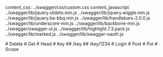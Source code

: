 content_css:        ../swagger/css/custom.css
content_javascript: ../swagger/lib/jquery.slideto.min.js
                    ../swagger/lib/jquery.wiggle.min.js
                    ../swagger/lib/jquery.ba-bbq.min.js
                    ../swagger/lib/handlebars-2.0.0.js
                    ../swagger/lib/underscore-min.js
                    ../swagger/lib/backbone-min.js
                    ../swagger/swagger-ui.js
                    ../swagger/lib/highlight.7.3.pack.js
                    ../swagger/lib/marked.js
                    ../swagger/lib/swagger-oauth.js

  <div id="temp-anchor-links" class="hidden">
# Delete
# Get
# Head
# Key
## /key
## /key/1234
# Login
# Post
# Put
# Scope
  </div>

<div class="row">
  <div class="swagger-section col-md-12">
    <div id="message-bar" class="swagger-ui-wrap">&nbsp;</div>
    <div id="swagger-ui-container" class="swagger-ui-wrap" style="min-height: 250px;"></div>
  </div>
</div>

<script type="text/javascript">
  $(function () {
  	var url = '/swagger/issuer.yaml';

    window.swaggerUi = new SwaggerUi({
      url: url,
      dom_id: "swagger-ui-container",
      supportedSubmitMethods: [],
      onComplete: function(swaggerApi, swaggerUi){
        $('#temp-anchor-links').remove();

        $('body').scrollspy('refresh');

        $('pre code').each(function(i, e) {
          hljs.highlightBlock(e)
        });

        addApiKeyAuthorization();
      },
      onFailure: function(data) {
        log("Unable to Load SwaggerUI");
      },
      docExpansion: "none",
      apisSorter: "alpha",
      showRequestHeaders: false
    });

    function addApiKeyAuthorization(){
      var key;
      if ('authentiq' in window) {
        key = window.authentiq.Token.getAuthorizationHeader();
      }
      // var key = encodeURIComponent($('#input_apiKey')[0].value);
      if(key && key.trim() != "") {
          var token = new SwaggerClient.ApiKeyAuthorization("Authorization", key, "header");
          window.swaggerUi.api.clientAuthorizations.add("access_token", token);
          log("added key " + key);
      }
    }

    window.swaggerUi.load();

    function log() {
      if ('console' in window) {
        console.log.apply(console, arguments);
      }
    }
  });
</script>
